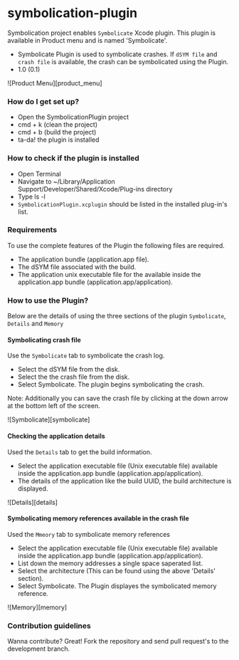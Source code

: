 # symbolication-plugin
Symbolication project enables `Symbolicate` Xcode plugin. This plugin is available in Product menu and is named 'Symbolicate'.

* Symbolicate Plugin is used to symbolicate crashes. If `dSYM file` and  `crash file` is available, the crash can be symbolicated using the Plugin. 
* 1.0 (0.1)

![Product Menu][product_menu]

### How do I get set up? ##

* Open the SymbolicationPlugin project
* cmd + k (clean the project)
* cmd + b (build the project)
* ta-da! the plugin is installed

### How to check if the plugin is installed
* Open Terminal
* Navigate to ~/Library/Application Support/Developer/Shared/Xcode/Plug-ins directory
* Type ls -l
* `SymbolicationPlugin.xcplugin` should be listed in the installed plug-in's list.

### Requirements
To use the complete features of the Plugin the following files are required.

* The application bundle (application.app file).
* The dSYM file associated with the build.
* The application unix executable file for the available inside the application.app bundle (application.app/application).

### How to use the Plugin?
Below are the details of using the three sections of the plugin `Symbolicate`, `Details` and `Memory`

#### Symbolicating crash file
Use the `Symbolicate` tab to symbolicate the crash log.

* Select the dSYM file from the disk.
* Select the the crash file from the disk.
* Select Symbolicate. The plugin begins symbolicating the crash.

Note: Additionally you can save the crash file by clicking at the down arrow at the bottom left of the screen.

![Symbolicate][symbolicate]

#### Checking the application details
Used the `Details` tab to get the build information.

* Select the application executable file (Unix executable file) available inside the application.app bundle (application.app/application).
* The details of the application like the build UUID, the build architecture is displayed.

![Details][details]

#### Symbolicating memory references available in the crash file 
Used the `Mmeory` tab to symbolicate memory references

* Select the application executable file (Unix executable file) available inside the application.app bundle (application.app/application).
* List down the memory addresses a single space saperated list.
* Select the architecture (This can be found using the above 'Details' section).
* Select Symbolicate. The Plugin displayes the symbolicated memory reference.

![Memory][memory]

### Contribution guidelines ##
Wanna contribute? Great! Fork the repository and send pull request's to the development branch.

